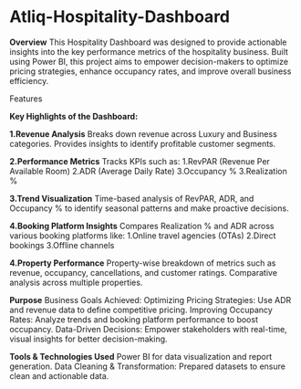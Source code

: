 # Atliq-Hospitality-Dashboard
**Overview**
This Hospitality Dashboard was designed to provide actionable insights into the key performance metrics of the hospitality business. Built using Power BI, this project aims to empower decision-makers to optimize pricing strategies, enhance occupancy rates, and improve overall business efficiency.

Features

**Key Highlights of the Dashboard:**

**1.Revenue Analysis**
Breaks down revenue across Luxury and Business categories.
Provides insights to identify profitable customer segments.

**2.Performance Metrics**
Tracks KPIs such as:
1.RevPAR (Revenue Per Available Room)
2.ADR (Average Daily Rate)
3.Occupancy %
3.Realization %

**3.Trend Visualization**
Time-based analysis of RevPAR, ADR, and Occupancy % to identify seasonal patterns and make proactive decisions.

**4.Booking Platform Insights**
Compares Realization % and ADR across various booking platforms like:
1.Online travel agencies (OTAs)
2.Direct bookings
3.Offline channels

**4.Property Performance**
Property-wise breakdown of metrics such as revenue, occupancy, cancellations, and customer ratings.
Comparative analysis across multiple properties.

**Purpose**
Business Goals Achieved:
Optimizing Pricing Strategies: Use ADR and revenue data to define competitive pricing.
Improving Occupancy Rates: Analyze trends and booking platform performance to boost occupancy.
Data-Driven Decisions: Empower stakeholders with real-time, visual insights for better decision-making.

**Tools & Technologies Used**
Power BI for data visualization and report generation.
Data Cleaning & Transformation: Prepared datasets to ensure clean and actionable data.
